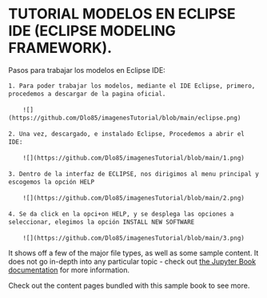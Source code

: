 # TUTORIAL MODELOS EN ECLIPSE IDE (ECLIPSE MODELING FRAMEWORK).

Pasos para trabajar los modelos en Eclipse IDE: 

    1. Para poder trabajar los modelos, mediante el IDE Eclipse, primero, procedemos a descargar de la pagina oficial.

        ![](https://github.com/Dlo85/imagenesTutorial/blob/main/eclipse.png)

    2. Una vez, descargado, e instalado Eclipse, Procedemos a abrir el IDE:
        
        ![](https://github.com/Dlo85/imagenesTutorial/blob/main/1.png)

    3. Dentro de la interfaz de ECLIPSE, nos dirigimos al menu principal y escogemos la opción HELP

        ![](https://github.com/Dlo85/imagenesTutorial/blob/main/2.png)

    4. Se da click en la opci+on HELP, y se desplega las opciones a seleccionar, elegimos la opción INSTALL NEW SOFTWARE

        ![](https://github.com/Dlo85/imagenesTutorial/blob/main/3.png)



It shows off a few of the major file types, as well as some sample content.
It does not go in-depth into any particular topic - check out [the Jupyter Book documentation](https://jupyterbook.org) for more information.

Check out the content pages bundled with this sample book to see more.

```{tableofcontents}
```
